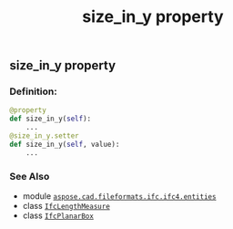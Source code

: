 ﻿---
title: size_in_y property
second_title: Aspose.CAD for Python via .NET API References
description: 
type: docs
weight: 80
url: /python-net/aspose.cad.fileformats.ifc.ifc4.entities/ifcplanarbox/size_in_y/
is_root: false
---

## size_in_y property

### Definition:
```python
@property
def size_in_y(self):
    ...
@size_in_y.setter
def size_in_y(self, value):
    ...
```

### See Also
* module [`aspose.cad.fileformats.ifc.ifc4.entities`](../../)
* class [`IfcLengthMeasure`](/cad/python-net/aspose.cad.fileformats.ifc.ifc4.types/ifclengthmeasure)
* class [`IfcPlanarBox`](/cad/python-net/aspose.cad.fileformats.ifc.ifc4.entities/ifcplanarbox)
